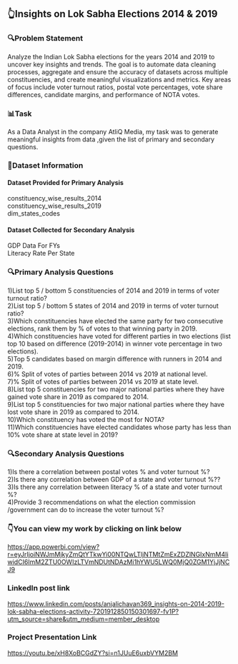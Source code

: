 ## 👆Insights on Lok Sabha Elections 2014 & 2019
### 🔍Problem Statement
Analyze the Indian Lok Sabha elections for the years 2014 and 2019 to uncover key insights and trends. The goal is to automate data cleaning processes, aggregate and ensure the accuracy of datasets across multiple constituencies, and create meaningful visualizations and metrics. Key areas of focus include voter turnout ratios, postal vote percentages, vote share differences, candidate margins, and performance of NOTA votes.

### 📊Task
As a Data Analyst in the company AtliQ Media, my task was to generate meaningful insights from data ,given the list of primary and secondary questions.

### 📂Dataset Information
#### Dataset Provided for Primary Analysis<br>
constituency_wise_results_2014<br>
constituency_wise_results_2019<br>
dim_states_codes<br>

#### Dataset Collected for Secondary Analysis<br>
GDP Data For FYs<br>
Literacy Rate Per State<br>

### 🔍Primary Analysis Questions
1)List top 5 / bottom 5 constituencies of 2014 and 2019 in terms of voter turnout ratio?<br>
2)List top 5 / bottom 5 states of 2014 and 2019 in terms of voter turnout ratio?<br>
3)Which constituencies have elected the same party for two consecutive elections, rank them by % of votes to that winning party in 2019.<br>
4)Which constituencies have voted for different parties in two elections (list top 10 based on difference (2019-2014) in winner vote percentage in two elections).<br>
5)Top 5 candidates based on margin difference with runners in 2014 and 2019.<br>
6)% Split of votes of parties between 2014 vs 2019 at national level.<br>
7)% Split of votes of parties between 2014 vs 2019 at state level.<br>
8)List top 5 constituencies for two major national parties where they have gained vote share in 2019 as compared to 2014.<br>
9)List top 5 constituencies for two major national parties where they have lost vote share in 2019 as compared to 2014.<br>
10)Which constituency has voted the most for NOTA?<br>
11)Which constituencies have elected candidates whose party has less than 10% vote share at state level in 2019?<br>

### 🔍Secondary Analysis Questions
1)Is there a correlation between postal votes % and voter turnout %?<br>
2)Is there any correlation between GDP of a state and voter turnout %??<br>
3)Is there any correlation between literacy % of a state and voter turnout %?<br>
4)Provide 3 recommendations on what the election commission /government can do to increase the voter turnout %?<br>

### 👇You can view my work by clicking on link below<br>
https://app.powerbi.com/view?r=eyJrIjoiNWJmMjkyZmQtYTkwYi00NTQwLTljNTMtZmExZDZlNGIxNmM4IiwidCI6ImM2ZTU0OWIzLTVmNDUtNDAzMi1hYWU5LWQ0MjQ0ZGM1YjJjNCJ9

### LinkedIn post link<br>
https://www.linkedin.com/posts/anjalichavan369_insights-on-2014-2019-lok-sabha-elections-activity-7201912850150301697-fv1P?utm_source=share&utm_medium=member_desktop

### Project Presentation Link<br>
https://youtu.be/xH8XoBCGdZY?si=n1JUuE6uxbVYM2BM
